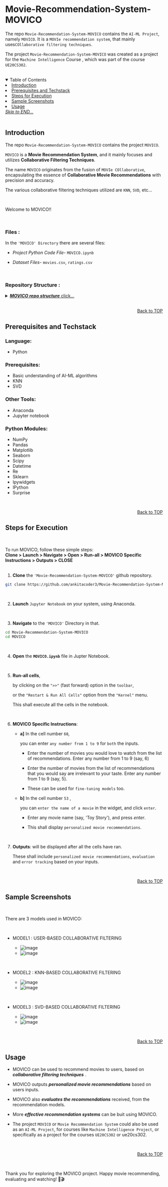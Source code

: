 
<a name="readme-top"></a>

# Movie-Recommendation-System-MOVICO

The repo ```Movie-Recommendation-System-MOVICO``` contains the ```AI-ML Project```, namely ```MOVICO```.
It is a ```MOVIe recommendation system```, that mainly uses```COllaborative filtering techniques```.

The project ```Movie-Recommendation-System-MOVICO``` was created as a project for the ```Machine Intelligence``` Course , which was part of the course ```UE20CS302```.

<br>
<details open>
  <summary color= blue >Table of Contents</summary>
    <li> <a href="#a1">Introduction</a></li>
    <li> <a href="#a2">Prerequisites and Techstack</a></li>
    <li> <a href="#a3">Steps for Execution </a></li>
    <li> <a href="#a4">Sample Screenshots </a></li>
    <li><a href="#a5">Usage </a></li>
  <a href="#end"><u><i>Skip to END...</i></u></a>
</details>
</br>

<a name="a1"></a>

## Introduction

The repo ```Movie-Recommendation-System-MOVICO``` contains the project ```MOVICO```.

```MOVICO``` is a **Movie Recommendation System**, and it mainly focuses and utilizes **Collaborative Filtering Techniques**.

The name ```MOVICO``` originates from the fusion of ```MOVIe COllaborative```, encapsulating the essence of **Collaborative Movie Recommendations** with precision and accuracy.

The various collaborative filtering techniques utilized are ```KNN```, ```SVD```, etc...

<br>

Welcome to MOVICO!!

</br>

### <b>Files :</b>

  In the ```'MOVICO' Directory``` there are several files:

  * <i>Project Python Code File-</i> `MOVICO.ipynb`

  * <i>Dataset Files-</i> `movies.csv`, `ratings.csv`
    
<br>

### <b>Repository Structure :</b>

<details>
  <summary color= blue ><u><b><i>MOVICO repo structure</i></b> click...</u></summary>

  Below is the structure of the ```MOVICO``` project repository
  
  ```plaintext
    Movie-Recommendation-System-MOVICO/
    ├── MOVICO/             # Project Folder             
    │   ├── MOVICO.ipynb    # Code file
    │   └── dataset/        # Dataset Folder 
    │        ├── movies.csv      
    │        └── ratings.csv       
    └─── README.md           # Repository README
    
  ```

  </details>

<br>    
<p align="right"><a href="#readme-top">Back to TOP</a></p>

<a name="a2"></a>

##  Prerequisites and Techstack

### Language:
* Python

### Prerequisites: 
* Basic understanding of AI-ML algorithms
* KNN 
* SVD

### Other Tools:
* Anaconda
* Jupyter notebook

### Python Modules:
  * NumPy
  * Pandas
  * Matplotlib
  * Seaborn
  * Scipy
  * Datetime
  * Re
  * Sklearn
  * Ipywidgets
  * IPython
  * Surprise

<br>  
<p align="right"><a href="#readme-top">Back to TOP</a></p>

<a name="a3"></a>

## Steps for Execution

<br>

To run MOVICO, follow these simple steps: <br>
<b>
Clone > Launch > Navigate > Open > Run-all > MOVICO Specific Instructions > Outputs > CLOSE </b>
<br>
<br>

 1. **Clone** the ``` 'Movie-Recommendation-System-MOVICO' ``` github repository.
  ```sh [
  git clone https://github.com/ankitacoder3/Movie-Recommendation-System-MOVICO.git
  ```
<br>

2. **Launch** ```Jupyter Notebook``` on your system, using Anaconda.
<br>

3. **Navigate** to the ``` 'MOVICO' ``` Directory in that.
  ```sh
  cd Movie-Recommendation-System-MOVICO
  cd MOVICO
  ```
<br>

4. **Open** the **```MOVICO.ipynb```** file in Jupter Notebook. 
<br>

5. **Run-all cells**,
  
   by clicking on the ``` ">>" ``` (fast forward) option in the ```toolbar```,

   or the ``` "Restart & Run All Cells" ``` option from the ```"Kernel"``` menu.

   This shall execute all the cells in the notebook.
<br>

6. **MOVICO Specific Instructions**:
   

     * **a]** In the cell number ```60```,
     
       you can enter ```any number from 1 to 9``` for ```both``` the inputs.

       
        * Enter the number of movies you would love to watch from the list of recommendations. Enter any number from 1 to 9 (say, 6)
          
        * Enter the number of movies from the list of recommendations that you would say are irrelevant to your taste. Enter any number from 1 to 9 (say, 5).
          
        * These can be used for ```fine-tuning models``` too.

   
     * **b]** In the cell number ```53``` ,
     
       you can ```enter the name of a movie``` in the widget, and click ```enter```.
       
       
       * Enter any movie name (say, 'Toy Story'), and press *enter*.

       * This shall display ```personalized movie recommendations```.

    <br>

7. **Outputs**: will be displayed after all the cells have ran.
  
   These shall include ```personalized movie recommendations```, ```evaluation``` and ```error tracking``` based on your inputs.
   
<br>

<p align="right"><a href="#readme-top">Back to TOP</a></p>

<a name="a4"></a>

## Sample Screenshots

<br>

There are 3 models used in MOVICO:

<br>

* MODEL1 : USER-BASED COLLABORATIVE FILTERING
  
  * ![image](https://github.com/ankitacoder3/Movie-Recommendation-System-MOVICO/assets/73939061/a96f5f41-7376-4410-83dc-2566663512c9)
  * ![image](https://github.com/ankitacoder3/Movie-Recommendation-System-MOVICO/assets/73939061/783d5481-a29b-415f-be1a-4f63f370e805)

<br>
  
* MODEL2 : KNN-BASED COLLABORATIVE FILTERING
  
  * ![image](https://github.com/ankitacoder3/Movie-Recommendation-System-MOVICO/assets/73939061/cf882aa5-8474-4091-84f8-7dcbe38336e6)
  * ![image](https://github.com/ankitacoder3/Movie-Recommendation-System-MOVICO/assets/73939061/531ae7b9-4492-4f7b-83b5-c20c89fdd7a2)

<br>

* MODEL3 : SVD-BASED COLLABORATIVE FILTERING
  
  * ![image](https://github.com/ankitacoder3/Movie-Recommendation-System-MOVICO/assets/73939061/a3d60253-b240-40bc-bb11-663cdf3b6269)
  * ![image](https://github.com/ankitacoder3/Movie-Recommendation-System-MOVICO/assets/73939061/5e754a09-c89f-4abf-8409-7983223d1680)
  
<br>

<p align="right"><a href="#readme-top">Back to TOP</a></p>

<a name="a5"></a>

## Usage

* MOVICO can be used to recommend movies to users, based on ***collaborative filtering techniques*** .

* MOVICO outputs ***personalized movie recommendations*** based on users inputs.

* MOVICO also ***evaluates the recommendations*** received, from the recommendation models.
  
* More ***effective recommendation systems*** can be buit using MOVICO.

* The project `MOVICO` or `Movie Recommendation System` could also be used as an `AI-ML Project`, for courses like `Machine Intelligence Project`, or specifically as a project for the courses `UE20CS302` or ue20cs302.
  
</br>
<p align="right"><a href="#readme-top">Back to TOP</a></p>

<a name="end"></a>
<br>

Thank you for exploring the MOVICO project. Happy movie recommending, evaluating and watching! 🍿🎬

###
